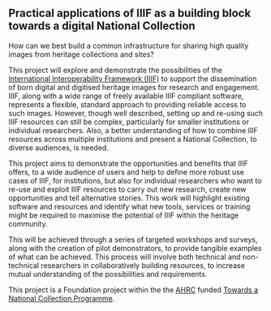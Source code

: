 <h2>Practical applications of IIIF as a building block towards a digital National Collection</h2>

How can we best build a common infrastructure for sharing high quality images from heritage collections and sites? 

This project will explore and demonstrate the possibilities of the [International Interoperability Framework (IIIF)](https://iiif.io/) to support the dissemination of born digital and digitised heritage images for research and engagement. IIIF, along with a wide range of freely available IIIF compliant software, represents a flexible, standard approach to providing reliable access to such images. However, though well described, setting up and re-using such IIIF resources can still be complex, particularly for smaller institutions or individual researchers. Also, a better understanding of how to combine IIIF resources across multiple institutions and present a National Collection, to diverse audiences, is needed. 

This project aims to demonstrate the opportunities and benefits that IIIF offers, to a wide audience of users and help to define more robust use cases of IIIF, for institutions, but also for individual researchers who want to re-use and exploit IIIF resources to carry out new research, create new opportunities and tell alternative stories. This work will highlight existing software and resources and identify what new tools, services or training might be required to maximise the potential of IIIF within the heritage community.

This will be achieved through a series of targeted workshops and surveys, along with the creation of pilot demonstrators, to provide tangible examples of what can be achieved. This process will involve both technical and non-technical researchers in collaboratively building resources, to increase mutual understanding of the possibilities and requirements.

This project is a Foundation project within the the [AHRC](https://ahrc.ukri.org/) funded [Towards a National Collection Programme](https://ahrc.ukri.org/research/fundedthemesandprogrammes/tanc-opening-uk-heritage-to-the-world/).
